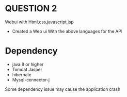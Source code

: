 # QUESTION 2
Webui with Html,css,javascript,jsp
* Created a Web ui With the above languages for the API
# Dependency
* java 8 or higher
* Tomcat Jasper
* hibernate
* Mysql-connector-j

Some dependency issue may cause the application crash


